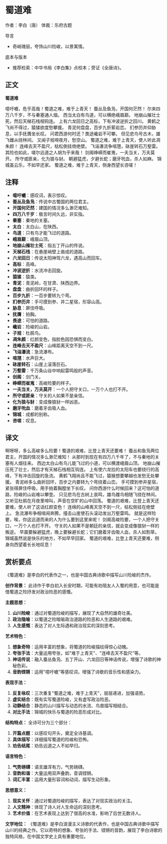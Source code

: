 <!--
 * @Author: ylmzfun ylmzfun@163.com
 * @Date: 2025-10-01 15:55:02
 * @LastEditors: ylmzfun ylmzfun@163.com
 * @LastEditTime: 2025-10-01 19:27:12
 * @FilePath: /诗词/诗词/唐诗/蜀道难.md
 * @Description: 这是默认设置,请设置`customMade`, 打开koroFileHeader查看配置 进行设置: https://github.com/OBKoro1/koro1FileHeader/wiki/%E9%85%8D%E7%BD%AE
-->
# 蜀道难

作者：李白（唐）
体裁：乐府古题

导言
- 奇峭瑰丽，夸饰山川险峻，以景寓情。

底本与版本
- 推荐检索：中华书局《李白集》点校本；旁证《全唐诗》。

## 正文

**蜀道难**

噫吁嚱，危乎高哉！蜀道之难，难于上青天！
蚕丛及鱼凫，开国何茫然！
尔来四万八千岁，不与秦塞通人烟。
西当太白有鸟道，可以横绝峨眉巅。
地崩山摧壮士死，然后天梯石栈相钩连。
上有六龙回日之高标，下有冲波逆折之回川。
黄鹤之飞尚不得过，猿猱欲度愁攀援。
青泥何盘盘，百步九折萦岩峦。
扪参历井仰胁息，以手抚膺坐长叹。
问君西游何时还？畏途巉岩不可攀。
但见悲鸟号古木，雄飞雌从绕林间。
又闻子规啼夜月，愁空山。
蜀道之难，难于上青天，使人听此凋朱颜！
连峰去天不盈尺，枯松倒挂倚绝壁。
飞湍瀑流争喧豗，砯崖转石万壑雷。
其险也如此，嗟尔远道之人胡为乎来哉！
剑阁峥嵘而崔嵬，一夫当关，万夫莫开。
所守或匪亲，化为狼与豺。
朝避猛虎，夕避长蛇；磨牙吮血，杀人如麻。
锦城虽云乐，不如早还家。
蜀道之难，难于上青天，侧身西望长咨嗟！

## 注释

- **噫吁嚱**：感叹词，表示惊叹。
- **蚕丛及鱼凫**：传说中古蜀国的两位君主。
- **开国何茫然**：建国的情况多么渺茫难知。
- **四万八千岁**：极言时间久远，非实指。
- **秦塞**：秦地的关塞。
- **太白**：太白山，在陕西。
- **鸟道**：只有鸟才能飞过的道路。
- **峨眉巅**：峨眉山顶。
- **地崩山摧壮士死**：指五丁开山的传说。
- **天梯石栈**：在悬崖峭壁上凿成的道路。
- **六龙回日**：传说太阳神驾六龙，遇高山而回车。
- **高标**：高峰。
- **冲波逆折**：水流冲击回旋。
- **猿猱**：猿类。
- **青泥**：青泥岭，在甘肃、陕西边界。
- **盘盘**：曲折回环的样子。
- **百步九折**：一百步要转九个弯。
- **扪参历井**：手可摸到参、井二星宿，形容山高。
- **胁息**：屏住呼吸。
- **抚膺**：拍胸。
- **畏途**：可怕的道路。
- **巉岩**：险峻的山岩。
- **子规**：杜鹃鸟。
- **凋朱颜**：红颜变色，指脸色因恐惧而变白。
- **连峰去天不盈尺**：山峰距离天空不到一尺。
- **飞湍瀑流**：急流瀑布。
- **喧豗**：水声巨大。
- **砯崖转石**：山崖上滚落巨石。
- **万壑雷**：千万条山谷中响起雷鸣般的声音。
- **剑阁**：剑门关。
- **峥嵘而崔嵬**：高峻险要的样子。
- **一夫当关，万夫莫开**：一个人把守关口，一万个人也打不开。
- **所守或匪亲**：守关的人如果不是亲信。
- **化为狼与豺**：变成像狼豺一样凶恶。
- **磨牙吮血**：磨着牙齿吸人血。
- **锦城**：成都的别称。
- **咨嗟**：叹息。

## 译文

啊呀呀，多么高峻多么险要！蜀道的艰难，比登上青天还要难！
蚕丛和鱼凫两位君主，开国的情况多么渺茫难知！
从那时到现在有四万八千年了，不与秦地的关塞有人烟往来。
西边太白山有鸟儿能飞过的小道，可以横渡峨眉山顶。
地崩山摧压死了壮士，然后才有天梯石栈相互钩连。
上有使六龙拉的太阳车也要绕行的高峰，下有冲击回旋的急流。
黄鹤飞翔尚且不能飞过，猿猴想要攀越也发愁无处攀援。
青泥岭多么曲折回环，百步之内要转九个弯绕着山峦。
手可摸到参井星宿，紧张得屏住呼吸，用手拍着胸膛坐下长叹。
问你西游什么时候回来？这可怕的道路，险峻的山岩难以攀登。
只见悲鸟在古树上哀鸣，雄鸟雌鸟相随飞绕在林间。
又听见杜鹃在月夜里啼叫，声音在空旷的山中回荡。
蜀道的艰难，比登上青天还要难，使人听了这话红颜变色！
连绵的山峰离天空不到一尺，枯松倒挂在绝壁上。
急流瀑布争相喧闹奔腾，撞击山崖使石头滚动发出万壑雷鸣。
就是这样险要，唉，你这远道而来的人为什么要到这里来呢！
剑阁高峻险要，一个人把守关口，一万个人也打不开。
守关的人如果不是朝廷的亲信，就会变成像狼豺一样的叛逆。
早晨要躲避猛虎，晚上要躲避长蛇；它们磨着牙齿吸人血，杀人如割草。
锦城虽然说是快乐的地方，不如早早回家。
蜀道的艰难，比登上青天还要难，侧身向西望着长长地叹息！

## 赏析要点

《蜀道难》是李白的代表作之一，也是中国古典诗歌中描写山川险峻的杰作。

**创作背景：**
此诗作于李白初入长安时期，可能有劝阻友人入蜀的用意，也可能是借蜀道之险抒发对政治险恶的感慨。

**主题思想：**
1. **山川险峻**：通过对蜀道险峻的描写，展现了大自然的雄奇壮美。
2. **政治隐喻**：以蜀道之险暗喻政治道路的险恶和人生道路的艰难。
3. **人生感慨**：表达了对人生际遇和政治现实的深刻思考。

**艺术特色：**
1. **想象奇特**：运用丰富的想象，将蜀道的险峻描绘得惊心动魄。
2. **夸张手法**：大量运用夸张，如"难于上青天"、"连峰去天不盈尺"等。
3. **神话传说**：融入蚕丛鱼凫、五丁开山、六龙回日等神话传说，增强了诗歌的神秘色彩。
4. **音韵铿锵**：运用"噫吁嚱"等感叹词，增强了诗歌的音乐性和感染力。

**表现手法：**
1. **反复咏叹**：三次重复"蜀道之难，难于上青天"，层层递进，加强语势。
2. **虚实结合**：既有实写蜀道险峻，又有虚写政治险恶。
3. **动静结合**：静态的山川描写与动态的水流、鸟兽描写相结合。
4. **对比手法**：锦城的快乐与蜀道的险恶形成对比。

**结构特点：**
全诗可分为三个部分：
1. **开篇点题**：以感叹句开头，奠定全诗基调。
2. **具体描写**：详细描写蜀道的险峻和恐怖。
3. **劝告结尾**：劝告远道之人不如早归。

**语言特色：**
1. **气势磅礴**：语言雄浑有力，气势磅礴。
2. **音韵和谐**：大量运用双声叠韵，音调铿锵。
3. **词汇丰富**：运用大量形容词和动词，描写生动形象。

**思想意义：**
1. **现实关怀**：通过对蜀道险峻的描写，表达了对现实政治的关注。
2. **人文精神**：体现了诗人对人生命运的深刻思考。
3. **艺术价值**：在艺术表现上达到了很高的水准，影响了后世无数诗人。

**文学地位：**
《蜀道难》是李白浪漫主义诗歌的代表作，也是中国古典诗歌中描写山川的经典之作。它以奇特的想象、夸张的手法、铿锵的音韵，展现了李白诗歌的独特风格，在中国文学史上具有重要地位。